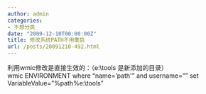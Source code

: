 ```yaml
---
author: admin
categories:
- 不想分类
date: "2009-12-10T00:00:00Z"
title: 修改系统PATH不用重启
url: /posts/20091210-492.html
---
```

利用wmic修改是直接生效的：（e:\tools 是新添加的目录）  
wmic ENVIRONMENT where &#8220;name=&#8217;path'&#8221; and username=&#8221;&#8221; set VariableValue=&#8221;%path%e:\tools&#8221;